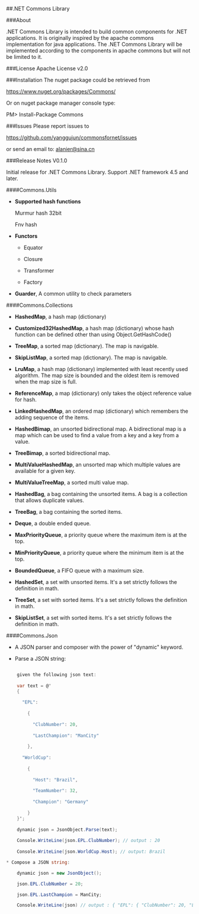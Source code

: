 ##.NET Commons Library

###About

.NET Commons Library is intended to build common components for .NET applications. It is originally inspired by the apache commons implementation for java applications. The .NET Commons Library will be implemented according to the components in apache commons but will not be limited to it.

###License
Apache License v2.0

###Installation
The nuget package could be retrieved from

https://www.nuget.org/packages/Commons/

Or on nuget package manager console type:

PM> Install-Package Commons

###Issues
Please report issues to 

https://github.com/yanggujun/commonsfornet/issues

or send an email to: alanier@sina.cn

###Release Notes V0.1.0

Initial release for .NET Commons Library. Support .NET framework 4.5 and later.

####Commons.Utils

  * __Supported hash functions__

    Murmur hash 32bit
    
    Fnv hash
    
  * __Functors__
  
    * Equator
    
    * Closure
    
    * Transformer
    
    * Factory
    
  * __Guarder__, A common utility to check parameters
  
####Commons.Collections

  * __HashedMap__, a hash map (dictionary)
  
  * __Customized32HashedMap__, a hash map (dictionary) whose hash function can be defined other than using Object.GetHashCode()
  
  * __TreeMap__, a sorted map (dictionary). The map is navigable.
  
  * __SkipListMap__, a sorted map (dictionary). The map is navigable.
  
  * __LruMap__, a hash map (dictionary) implemented with least recently used algorithm. The map size is bounded and the oldest item is removed when the map size is full.
  
  * __ReferenceMap__, a map (dictionary) only takes the object reference value for hash.
  
  * __LinkedHashedMap__, an ordered map (dictionary) which remembers the adding sequence of the items.
  
  * __HashedBimap__, an unsorted bidirectional map. A bidirectional map is a map which can be used to find a value from a key and a key from a value.
  
  * __TreeBimap__, a sorted bidirectional map. 
  
  * __MultiValueHashedMap__, an unsorted map which multiple values are available for a given key.
  
  * __MultiValueTreeMap__, a sorted multi value map.
  
  * __HashedBag__, a bag containing the unsorted items. A bag is a collection that allows duplicate values.
  
  * __TreeBag__, a bag containing the sorted items.
  
  * __Deque__, a double ended queue.
  
  * __MaxPriorityQueue__, a priority queue where the maximum item is at the top.
  
  * __MinPriorityQueue__, a priority queue where the minimum item is at the top.
  
  * __BoundedQueue__, a FIFO queue with a maximum size.
  
  * __HashedSet__, a set with unsorted items. It's a set strictly follows the definition in math.
  
  * __TreeSet__, a set with sorted items. It's a set strictly follows the definition in math.
  
  * __SkipListSet__, a set with sorted items. It's a set strictly follows the definition in math.
  
####Commons.Json

  * A JSON parser and composer with the power of "dynamic" keyword.
  
  * Parse a JSON string:
  ```csharp
  
      given the following json text:
    
      var text = @'
      {
    
        "EPL": 
      
          {
        
            "ClubNumber": 20,
          
            "LastChampion": "ManCity"
          
          },
        
        "WorldCup":
      
          {
        
            "Host": "Brazil",
          
            "TeamNumber": 32,
          
            "Champion": "Germany"
          
          }
      }';
    
      dynamic json = JsonObject.Parse(text);
    
      Console.WriteLine(json.EPL.ClubNumber); // output : 20
    
      Console.WriteLine(json.WorldCup.Host); // output: Brazil

  * Compose a JSON string:

      dynamic json = new JsonObject();

      json.EPL.ClubNumber = 20;

      json.EPL.LastChampion = ManCity;

      Console.WriteLine(json) // output : { "EPL": { "ClubNumber": 20, "LastChampion": "ManCity"} } 

